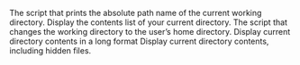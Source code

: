The script that prints the absolute path name of the current working directory.
Display the contents list of your current directory.
The script that changes the working directory to the user’s home directory.
Display current directory contents in a long format
Display current directory contents, including hidden files.
